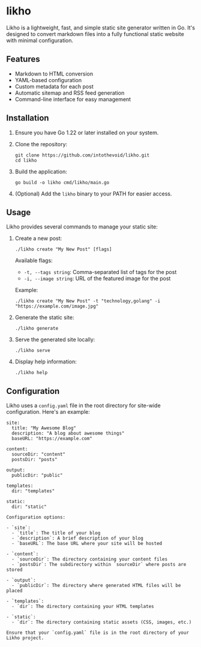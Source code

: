 # likho

Likho is a lightweight, fast, and simple static site generator written in Go. It's designed to convert markdown files into a fully functional static website with minimal configuration.

## Features

- Markdown to HTML conversion
- YAML-based configuration
- Custom metadata for each post
- Automatic sitemap and RSS feed generation
- Command-line interface for easy management

## Installation

1. Ensure you have Go 1.22 or later installed on your system.

2. Clone the repository:
   ```
   git clone https://github.com/intothevoid/likho.git
   cd likho
   ```

3. Build the application:
   ```
   go build -o likho cmd/likho/main.go
   ```

4. (Optional) Add the `likho` binary to your PATH for easier access.

## Usage

Likho provides several commands to manage your static site:

1. Create a new post:
   ```
   ./likho create "My New Post" [flags]
   ```
   
   Available flags:
   - `-t, --tags string`: Comma-separated list of tags for the post
   - `-i, --image string`: URL of the featured image for the post

   Example:
   ```
   ./likho create "My New Post" -t "technology,golang" -i "https://example.com/image.jpg"
   ```

2. Generate the static site:
   ```
   ./likho generate
   ```

3. Serve the generated site locally:
   ```
   ./likho serve
   ```

4. Display help information:
   ```
   ./likho help
   ```

## Configuration

Likho uses a `config.yaml` file in the root directory for site-wide configuration. Here's an example:

```
site:
  title: "My Awesome Blog"
  description: "A blog about awesome things"
  baseURL: "https://example.com"

content:
  sourceDir: "content"
  postsDir: "posts"

output:
  publicDir: "public"

templates:
  dir: "templates"

static:
  dir: "static"

Configuration options:

- `site`:
  - `title`: The title of your blog
  - `description`: A brief description of your blog
  - `baseURL`: The base URL where your site will be hosted

- `content`:
  - `sourceDir`: The directory containing your content files
  - `postsDir`: The subdirectory within `sourceDir` where posts are stored

- `output`:
  - `publicDir`: The directory where generated HTML files will be placed

- `templates`:
  - `dir`: The directory containing your HTML templates

- `static`:
  - `dir`: The directory containing static assets (CSS, images, etc.)

Ensure that your `config.yaml` file is in the root directory of your Likho project.